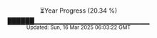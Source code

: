 <p align="center">
⏳Year Progress (20.34 %)<br>
██████▁▁▁▁▁▁▁▁▁▁▁▁▁▁▁▁▁▁▁▁▁▁▁▁ <br>
<sub>Updated: Sun, 16 Mar 2025 06:03:22 GMT</sub>
</p>

